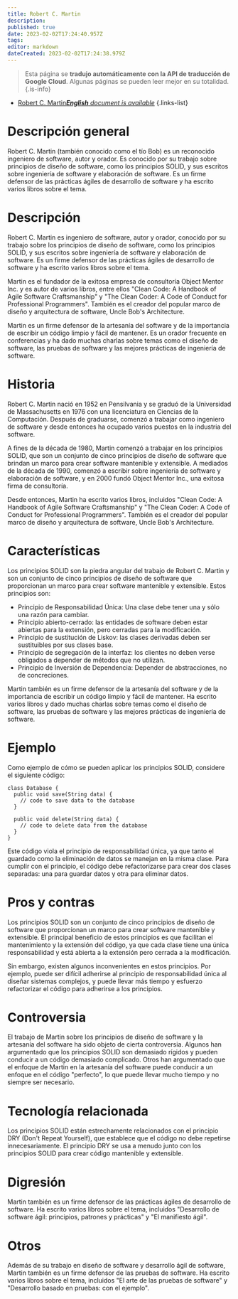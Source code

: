 ```yaml
---
title: Robert C. Martin
description: 
published: true
date: 2023-02-02T17:24:40.957Z
tags: 
editor: markdown
dateCreated: 2023-02-02T17:24:38.979Z
---
```


> Esta página se **tradujo automáticamente con la API de traducción de Google Cloud**.
Algunas páginas se pueden leer mejor en su totalidad.{.is-info}



- [Robert C. Martin***English** document is available*](/en/Knowledge-base/Dictionary/robert-c-martin)
{.links-list}


# Descripción general
Robert C. Martin (también conocido como el tío Bob) es un reconocido ingeniero de software, autor y orador. Es conocido por su trabajo sobre principios de diseño de software, como los principios SOLID, y sus escritos sobre ingeniería de software y elaboración de software. Es un firme defensor de las prácticas ágiles de desarrollo de software y ha escrito varios libros sobre el tema.

# Descripción
Robert C. Martin es ingeniero de software, autor y orador, conocido por su trabajo sobre los principios de diseño de software, como los principios SOLID, y sus escritos sobre ingeniería de software y elaboración de software. Es un firme defensor de las prácticas ágiles de desarrollo de software y ha escrito varios libros sobre el tema.

Martin es el fundador de la exitosa empresa de consultoría Object Mentor Inc. y es autor de varios libros, entre ellos "Clean Code: A Handbook of Agile Software Craftsmanship" y "The Clean Coder: A Code of Conduct for Professional Programmers". También es el creador del popular marco de diseño y arquitectura de software, Uncle Bob's Architecture.

Martin es un firme defensor de la artesanía del software y de la importancia de escribir un código limpio y fácil de mantener. Es un orador frecuente en conferencias y ha dado muchas charlas sobre temas como el diseño de software, las pruebas de software y las mejores prácticas de ingeniería de software.

# Historia
Robert C. Martin nació en 1952 en Pensilvania y se graduó de la Universidad de Massachusetts en 1976 con una licenciatura en Ciencias de la Computación. Después de graduarse, comenzó a trabajar como ingeniero de software y desde entonces ha ocupado varios puestos en la industria del software.

A fines de la década de 1980, Martin comenzó a trabajar en los principios SOLID, que son un conjunto de cinco principios de diseño de software que brindan un marco para crear software mantenible y extensible. A mediados de la década de 1990, comenzó a escribir sobre ingeniería de software y elaboración de software, y en 2000 fundó Object Mentor Inc., una exitosa firma de consultoría.

Desde entonces, Martin ha escrito varios libros, incluidos "Clean Code: A Handbook of Agile Software Craftsmanship" y "The Clean Coder: A Code of Conduct for Professional Programmers". También es el creador del popular marco de diseño y arquitectura de software, Uncle Bob's Architecture.

# Características
Los principios SOLID son la piedra angular del trabajo de Robert C. Martin y son un conjunto de cinco principios de diseño de software que proporcionan un marco para crear software mantenible y extensible. Estos principios son:

- Principio de Responsabilidad Única: Una clase debe tener una y sólo una razón para cambiar.
- Principio abierto-cerrado: las entidades de software deben estar abiertas para la extensión, pero cerradas para la modificación.
- Principio de sustitución de Liskov: las clases derivadas deben ser sustituibles por sus clases base.
- Principio de segregación de la interfaz: los clientes no deben verse obligados a depender de métodos que no utilizan.
- Principio de Inversión de Dependencia: Depender de abstracciones, no de concreciones.

Martin también es un firme defensor de la artesanía del software y de la importancia de escribir un código limpio y fácil de mantener. Ha escrito varios libros y dado muchas charlas sobre temas como el diseño de software, las pruebas de software y las mejores prácticas de ingeniería de software.

# Ejemplo
Como ejemplo de cómo se pueden aplicar los principios SOLID, considere el siguiente código:

```
class Database {
  public void save(String data) {
    // code to save data to the database
  }
 
  public void delete(String data) {
    // code to delete data from the database
  }
}
```

Este código viola el principio de responsabilidad única, ya que tanto el guardado como la eliminación de datos se manejan en la misma clase. Para cumplir con el principio, el código debe refactorizarse para crear dos clases separadas: una para guardar datos y otra para eliminar datos.

# Pros y contras
Los principios SOLID son un conjunto de cinco principios de diseño de software que proporcionan un marco para crear software mantenible y extensible. El principal beneficio de estos principios es que facilitan el mantenimiento y la extensión del código, ya que cada clase tiene una única responsabilidad y está abierta a la extensión pero cerrada a la modificación.

Sin embargo, existen algunos inconvenientes en estos principios. Por ejemplo, puede ser difícil adherirse al principio de responsabilidad única al diseñar sistemas complejos, y puede llevar más tiempo y esfuerzo refactorizar el código para adherirse a los principios.

# Controversia
El trabajo de Martin sobre los principios de diseño de software y la artesanía del software ha sido objeto de cierta controversia. Algunos han argumentado que los principios SOLID son demasiado rígidos y pueden conducir a un código demasiado complicado. Otros han argumentado que el enfoque de Martin en la artesanía del software puede conducir a un enfoque en el código "perfecto", lo que puede llevar mucho tiempo y no siempre ser necesario.

# Tecnología relacionada
Los principios SOLID están estrechamente relacionados con el principio DRY (Don't Repeat Yourself), que establece que el código no debe repetirse innecesariamente. El principio DRY se usa a menudo junto con los principios SOLID para crear código mantenible y extensible.

# Digresión
Martin también es un firme defensor de las prácticas ágiles de desarrollo de software. Ha escrito varios libros sobre el tema, incluidos "Desarrollo de software ágil: principios, patrones y prácticas" y "El manifiesto ágil".

# Otros
Además de su trabajo en diseño de software y desarrollo ágil de software, Martin también es un firme defensor de las pruebas de software. Ha escrito varios libros sobre el tema, incluidos "El arte de las pruebas de software" y "Desarrollo basado en pruebas: con el ejemplo".